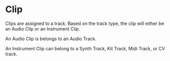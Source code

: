# Clip

Clips are assigned to a track. Based on the track type, the clip will either be an Audio Clip or an Instrument Clip.

An Audio Clip is belongs to an Audio Track.

An Instrument Clip can belong to a Synth Track, Kit Track, Midi Track, or CV track.